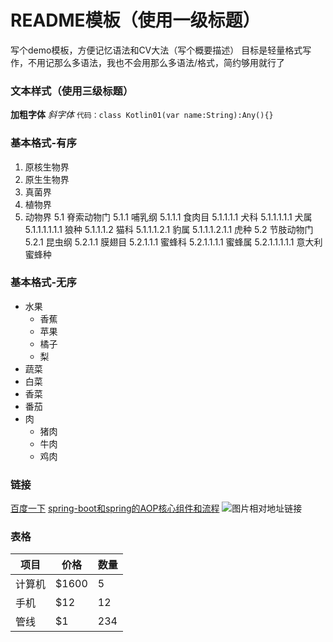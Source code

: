 # README模板（使用一级标题）
写个demo模板，方便记忆语法和CV大法（写个概要描述）
目标是轻量格式写作，不用记那么多语法，我也不会用那么多语法/格式，简约够用就行了


### 文本样式（使用三级标题）
**加粗字体**
*斜字体*
```代码：class Kotlin01(var name:String):Any(){}```


### 基本格式-有序
1. 原核生物界
2. 原生生物界
3. 真菌界
4. 植物界
5. 动物界
  5.1 脊索动物门
    5.1.1 哺乳纲
      5.1.1.1 食肉目
        5.1.1.1.1 犬科
          5.1.1.1.1.1 犬属
            5.1.1.1.1.1.1 狼种
        5.1.1.1.2 猫科
          5.1.1.1.2.1 豹属
            5.1.1.1.2.1.1 虎种
  5.2 节肢动物门
    5.2.1 昆虫纲
      5.2.1.1 膜翅目
        5.2.1.1.1 蜜蜂科
          5.2.1.1.1.1 蜜蜂属
            5.2.1.1.1.1.1 意大利蜜蜂种
            

### 基本格式-无序
* 水果
  * 香蕉
  * 苹果
  * 橘子
  * 梨
* 蔬菜
 * 白菜
 * 香菜
 * 番茄
* 肉
  * 猪肉
  * 牛肉
  * 鸡肉
  
  
### 链接
[百度一下](https://www.baidu.com)
[spring-boot和spring的AOP核心组件和流程](./spring-boot-lifecycle/README-RESOURCES/spring-boot和spring的AOP核心组件和流程.vsdx)
![图片相对地址链接](./spring-boot-https/README-RESOURCES/spring-boot-https-client3.jpg)


### 表格
| 项目  | 价格   |  数量  |
| ----  | ---- | ---- |
| 计算机  | \$1600   |  5    |
| 手机    |   \$12   |  12   |
| 管线    |    \$1   |  234  |

















